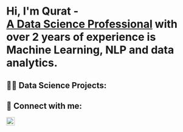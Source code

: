 <h1>Hi, I'm Qurat - <br/><a href="https://www.linkedin.com/in/qurat-ul-ain-syeda/"> A Data Science Professional</a> with over 2 years of experience is Machine Learning, NLP and data analytics.

<h2>👨‍💻 Data Science Projects:</h2>

<!--- <b> Machine Learning</b>
  - [xx](https://github.com/xx/xx) <b>
- <b> Deep Learning </b>
  - [Vision Processing: Predicting if plant is poisonous or not](https://github.com/xx/xx)
- <b> Natural Language Processing</b>
  - [xx](https://github.com/xx/xx)
- <b> Data Visualization</b>
  - [xxx](https://github.com/xx/xx) -->



<!--<h2>📺 Popular YouTube Videos</h2>

- [xx](https://www.youtube.com/watch?
- [xx](https://www.youtube.com/watch?)
- [xx](https://www.youtube.com/watch?)
- [xx](https://www.youtube.com/watch?)
- [xx](https://www.youtube.com/watch?v=A) -->

<h2> 🤳 Connect with me:</h2>

[<img align="left" alt="qsyeda | LinkedIn" width="22px" src="https://cdn.jsdelivr.net/npm/simple-icons@v3/icons/linkedin.svg" />][linkedin]
<!--[<img align="left" alt="qsyeda | YouTube" width="22px" src="https://cdn.jsdelivr.net/npm/simple-icons@v3/icons/youtube.svg" />][youtube]
[<img align="left" alt="qsyeda | Twitter" width="22px" src="https://cdn.jsdelivr.net/npm/simple-icons@v3/icons/twitter.svg" />][twitter]
[<img align="left" alt="qsyeda | Instagram" width="22px" src="https://cdn.jsdelivr.net/npm/simple-icons@v3/icons/instagram.svg" />][instagram]-->

<!--[twitter]: https://twitter.com/
[youtube]: https://www.youtube.com/c/
[instagram]: https://www.instagram.com// -->
[linkedin]: https://linkedin.com/in/qurat-ul-ain-syeda/

<!--
**qsyeda/qsyeda** is a ✨ _special_ ✨ repository because its `README.md` (this file) appears on your GitHub profile.

Here are some ideas to get you started:

- 🔭 I’m currently working on ...
- 🌱 I’m currently learning ...
- 👯 I’m looking to collaborate on ...
- 🤔 I’m looking for help with ...
- 💬 Ask me about ...
- 📫 How to reach me: ...
- 😄 Pronouns: ...
- ⚡ Fun fact: ...
-->
